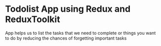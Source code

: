 # Todolist App using Redux and ReduxToolkit

App helps us to list the tasks that we need to complete or things you want to do by reducing the chances of forgetting important tasks

